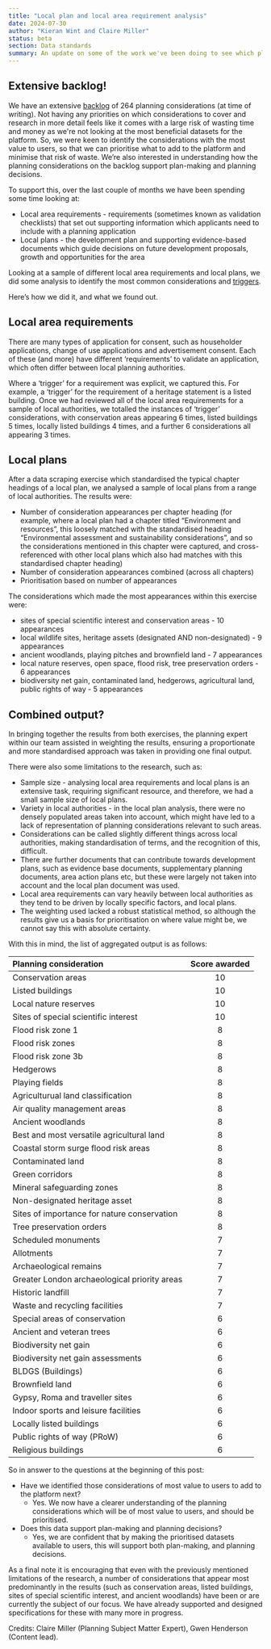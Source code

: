 ```yaml
---
title: "Local plan and local area requirement analysis"
date: 2024-07-30
author: "Kieran Wint and Claire Miller"
status: beta
section: Data standards
summary: An update on some of the work we've been doing to see which planning considerations might be of most value to users in the future.
---
```


## Extensive backlog!

We have an extensive [backlog](https://design.planning.data.gov.uk/planning-consideration/) of 264 planning considerations (at time of writing). Not having any priorities on which considerations to cover and research in more detail feels like it comes with a large risk of wasting time and money as we're not looking at the most beneficial datasets for the platform. So, we were keen to identify the considerations with the most value to users, so that we can prioritise what to add to the platform and minimise that risk of waste. We’re also interested in understanding how the planning considerations on the backlog support plan-making and planning decisions.

To support this, over the last couple of months we have been spending some time looking at: 

- Local area requirements - requirements (sometimes known as validation checklists) that set out supporting information which applicants need to include with a planning application
- Local plans - the development plan and supporting evidence-based documents which guide decisions on future development proposals, growth and opportunities for the area

Looking at a sample of different local area requirements and local plans, we did some analysis to identify the most common considerations and [triggers](https://digital-land.github.io/blog-post/digging-into-local-area-requirements/).

Here’s how we did it, and what we found out.

## Local area requirements

There are many types of application for consent, such as householder applications, change of use applications and advertisement consent. Each of these (and more) have different ‘requirements’ to validate an application, which often differ between local planning authorities.

Where a ‘trigger’ for a requirement was explicit, we captured this. For example, a ‘trigger’ for the requirement of a heritage statement is a listed building. Once we had reviewed all of the local area requirements for a sample of local authorities, we totalled the instances of ‘trigger’ considerations, with conservation areas appearing 6 times, listed buildings 5 times, locally listed buildings 4 times, and a further 6 considerations all appearing 3 times.

## Local plans

After a data scraping exercise which standardised the typical chapter headings of a local plan, we analysed a sample of local plans from a range of local authorities. The results were:

- Number of consideration appearances per chapter heading (for example, where a local plan had a chapter titled “Environment and resources”, this loosely matched with the standardised heading “Environmental assessment and sustainability considerations”, and so the considerations mentioned in this chapter were captured, and cross-referenced with other local plans which also had matches with this standardised chapter heading)
- Number of consideration appearances combined (across all chapters)
- Prioritisation based on number of appearances

The considerations which made the most appearances within this exercise were:

- sites of special scientific interest and conservation areas - 10 appearances
- local wildlife sites, heritage assets (designated AND non-designated) - 9 appearances
- ancient woodlands, playing pitches and brownfield land - 7 appearances
- local nature reserves, open space, flood risk, tree preservation orders - 6 appearances
- biodiversity net gain, contaminated land, hedgerows, agricultural land, public rights of way - 5 appearances

## Combined output?

In bringing together the results from both exercises, the planning expert within our team assisted in  weighting the results, ensuring a proportionate and more standardised approach was taken in providing one final output. 

There were also some limitations to the research, such as:

- Sample size - analysing local area requirements and local plans is an extensive task, requiring significant resource, and therefore, we had a small sample size of local plans.
- Variety in local authorities - in the local plan analysis, there were no densely populated areas taken into account, which might have led to a lack of representation of planning considerations relevant to such areas.
- Considerations can be called slightly different things across local authorities, making standardisation of terms, and the recognition of this, difficult.
- There are further documents that can contribute towards development plans, such as evidence base documents, supplementary planning documents, area action plans etc, but these were largely not taken into account and the local plan document was used.
- Local area requirements can vary heavily between local authorities as they tend to be driven by locally specific factors, and local plans.
- The weighting used lacked a robust statistical method, so although the results give us a basis for prioritisation on where value might be, we cannot say this with absolute certainty.

With this in mind, the list of aggregated output is as follows:


| Planning consideration                         | Score awarded |
| :--------------------------------------------- | :-----------: |
| Conservation areas                             | 10            |
| Listed buildings                               | 10            |
| Local nature reserves                          | 10            |
| Sites of special scientific interest           | 10            |
| Flood risk zone 1                              | 8             |
| Flood risk zones                               | 8             |
| Flood risk zone 3b                             | 8             |
| Hedgerows                                      | 8             |
| Playing fields                                 | 8             |
| Agriculturual land classification              | 8             |
| Air quality management areas                   | 8             |
| Ancient woodlands                              | 8             |
| Best and most versatile agricultural land      | 8             |
| Coastal storm surge flood risk areas           | 8             |
| Contaminated land                              | 8             |
| Green corridors                                | 8             |
| Mineral safeguarding zones                     | 8             |
| Non-designated heritage asset                  | 8             |
| Sites of importance for nature conservation    | 8             |
| Tree preservation orders                       | 8             |
| Scheduled monuments                            | 7             |
| Allotments                                     | 7             |
| Archaeological remains                         | 7             |
| Greater London archaeological priority areas   | 7             |
| Historic landfill                              | 7             |
| Waste and recycling facilities                 | 7             |
| Special areas of conservation                  | 6             |
| Ancient and veteran trees                      | 6             |
| Biodiversity net gain                          | 6             |
| Biodiversity net gain assessments              | 6             |
| BLDGS (Buildings)                              | 6             |
| Brownfield land                                | 6             |
| Gypsy, Roma and traveller sites                | 6             |
| Indoor sports and leisure facilities           | 6             |
| Locally listed buildings                       | 6             |
| Public rights of way (PRoW)                    | 6             |
| Religious buildings                            | 6             |


So in answer to the questions at the beginning of this post:

- Have we identified those considerations of most value to users to add to the platform next?
  * Yes. We now have a clearer understanding of the planning considerations which will be of most value to users, and should be prioritised.
- Does this data support plan-making and planning decisions?
  * Yes, we are confident that by making the prioritised datasets available to users, this will support both plan-making, and planning decisions.
 
As a final note it is encouraging that even with the previously mentioned limitations of the research, a number of considerations that appear most predominantly in the results (such as conservation areas, listed buildings, sites of special scientific interest, and ancient woodlands) have been or are currently the subject of our focus. We have already supported and designed specifications for these with many more in progress.


Credits: Claire Miller (Planning Subject Matter Expert), Gwen Henderson (Content lead).

